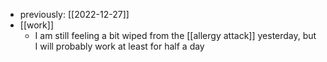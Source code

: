 - previously: [[2022-12-27]]
- [[work]]
  - I am still feeling a bit wiped from the [[allergy attack]] yesterday, but I will probably work at least for half a day

